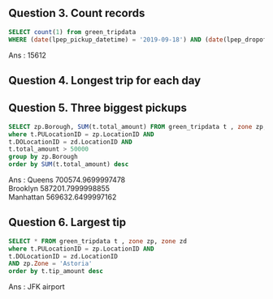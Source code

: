 ## Question 3. Count records
```sql
SELECT count(1) from green_tripdata
WHERE (date(lpep_pickup_datetime) = '2019-09-18') AND (date(lpep_dropoff_datetime) = '2019-09-18')
```
Ans : 15612

## Question 4. Longest trip for each day



## Question 5. Three biggest pickups

```sql
SELECT zp.Borough, SUM(t.total_amount) FROM green_tripdata t , zone zp, zone zd
where t.PULocationID = zp.LocationID AND 
t.DOLocationID = zd.LocationID AND
t.total_amount > 50000
group by zp.Borough
order by SUM(t.total_amount) desc
```
Ans : Queens  700574.9699997478</br>
Brooklyn  587201.7999998855</br>
Manhattan  569632.6499997162</br>

## Question 6. Largest tip

```sql
SELECT * FROM green_tripdata t , zone zp, zone zd
where t.PULocationID = zp.LocationID AND 
t.DOLocationID = zd.LocationID
AND zp.Zone = 'Astoria'
order by t.tip_amount desc
```
Ans : JFK airport


